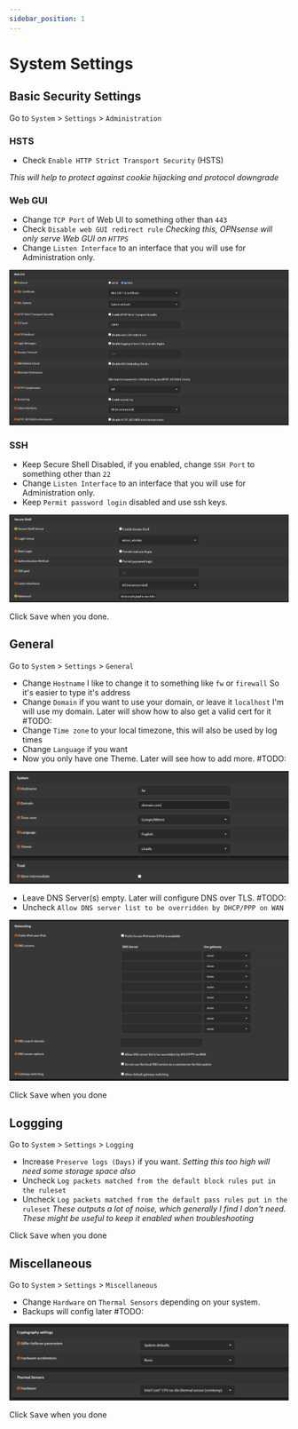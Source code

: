 ```yaml
---
sidebar_position: 1
---
```


# System Settings

## Basic Security Settings

Go to `System` > `Settings` > `Administration`

### HSTS

- Check `Enable HTTP Strict Transport Security` (HSTS)

_This will help to protect against cookie hijacking and protocol downgrade_

### Web GUI

- Change `TCP Port` of Web UI to something other than `443`
- Check `Disable web GUI redirect rule`
_Checking this, OPNsense will only serve Web GUI on `HTTPS`_
- Change `Listen Interface` to an interface that you will use for Administration only.

![opnsense-settings-webui](./img/opnsense-settings-webui.png)

### SSH

- Keep Secure Shell Disabled, if you enabled, change `SSH Port` to something other than `22`
- Change `Listen Interface` to an interface that you will use for Administration only.
- Keep `Permit password login` disabled and use ssh keys.

![opnsense-settings-ssh](./img/opnsense-settings-ssh.png)

Click <kbd>Save</kbd> when you done.

## General

Go to `System` > `Settings` > `General`

- Change `Hostname`
I like to change it to something like `fw` or `firewall`
So it's easier to type it's address
- Change `Domain` if you want to use your domain, or leave it `localhost`
I'm will use my domain. Later will show how to also get a valid cert for it #TODO:
- Change `Time zone` to your local timezone, this will also be used by log times
- Change `Language` if you want
- Now you only have one Theme. Later will see how to add more. #TODO:

![opnsense-settings-general](./img/opnsense-settings-general.png)

- Leave DNS Server(s) empty. Later will configure DNS over TLS. #TODO:
- Uncheck `Allow DNS server list to be overridden by DHCP/PPP on WAN`

![opnsense-settings-general-dns](./img/opnsense-settings-general-dns.png)

Click <kbd>Save</kbd> when you done

## Loggging

Go to `System` > `Settings` > `Logging`

- Increase `Preserve logs (Days)` if you want.
_Setting this too high will need some storage space also_
- Uncheck `Log packets matched from the default block rules put in the ruleset`
- Uncheck `Log packets matched from the default pass rules put in the ruleset`
_These outputs a lot of noise, which generally I find I don't need._
_These might be useful to keep it enabled when troubleshooting_

Click <kbd>Save</kbd> when you done

## Miscellaneous

Go to `System` > `Settings` > `Miscellaneous`

- Change `Hardware` on `Thermal Sensors` depending on your system.
- Backups will config later #TODO:

![opnsense-settings-misc-sensor](./img/opnsense-settings-misc-sensor.png)

Click <kbd>Save</kbd> when you done
